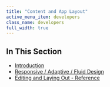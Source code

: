 ```yaml
---
title: "Content and App Layout"
active_menu_item: developers
class_name: developers
full_width: true
---
```



## In This Section

 - [Introduction](/developers/documentation/product-guide/content-and-app-layout/introduction/)
 - [Responsive / Adaptive / Fluid Design](/developers/documentation/product-guide/content-and-app-layout/responsive-adaptive-fluid-design/)
 - [Editing and Laying Out - Reference](/developers/documentation/product-guide/content-and-app-layout/editing-and-laying-out-reference/)

